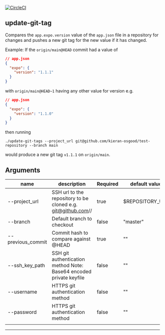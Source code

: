 [![CircleCI](https://circleci.com/gh/kieran-osgood/update-git-tags/tree/main.svg?style=svg)](https://circleci.com/gh/kieran-osgood/update-git-tags/tree/main)
## update-git-tag
Compares the `app.expo.version` value of the `app.json` file in a repository for changes and pushes a new git tag for the new value if it has changed.

Example:
If the `origin/main@HEAD` commit had a value of
```json
// app.json 
{
  "expo": {
    "version": "1.1.1"
  }
}
```
with `origin/main@HEAD~1` having any other value for version e.g.
```json
// app.json 
{
  "expo": {
    "version": "1.1.0"
  }
}
```
then running 

```
./update-git-tags --project_url git@github.com/kieran-osgood/test-repository --branch main
```

would produce a new git tag `v1.1.1` on `origin/main`.

## Arguments
<!-- https://www.tablesgenerator.com/markdown_tables -->
| name              | description                                                                              | Required | default value   |
|-------------------|------------------------------------------------------------------------------------------|----------|-----------------|
| --project_url     | SSH url to the repository to be cloned e.g. git@github.com/<user-name>/<repository-name> | true     | $REPOSITORY_URL |
| --branch          | Default branch to checkout                                                               | false    | "master"        |
| --previous_commit | Commit hash to compare against <branch>@HEAD                                             | true     | ""              |
| --ssh_key_path    | SSH git authentication method Note: Base64 encoded private keyfile                       | false    | ""              |
| --username        | HTTPS git authentication method                                                          | false    | ""              |
| --password        | HTTPS git authentication method                                                          | false    | ""              |
|                   |                                                                                          |          |                 |
---
